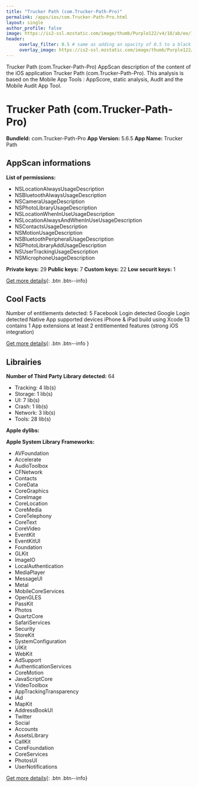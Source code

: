 ```yaml
---
title: "Trucker Path (com.Trucker-Path-Pro)"
permalink: /apps/ios/com.Trucker-Path-Pro.html
layout: single
author_profile: false
image: https://is2-ssl.mzstatic.com/image/thumb/Purple122/v4/18/ab/ee/18abee57-6bd1-ae74-8663-454ad4f2ee74/AppIcon-0-1x_U007emarketing-0-7-0-sRGB-0-0-85-220.png/512x512bb.jpg
header: 
     overlay_filter: 0.5 # same as adding an opacity of 0.5 to a black background
     overlay_image: https://is2-ssl.mzstatic.com/image/thumb/Purple122/v4/18/ab/ee/18abee57-6bd1-ae74-8663-454ad4f2ee74/AppIcon-0-1x_U007emarketing-0-7-0-sRGB-0-0-85-220.png/512x512bb.jpg
---
```

Trucker Path (com.Trucker-Path-Pro) AppScan description of the content of the iOS application Trucker Path (com.Trucker-Path-Pro). This analysis is based on the Mobile App Tools : AppScore, static analysis, Audit and the Mobile Audit App Tool.

# Trucker Path (com.Trucker-Path-Pro)

**BundleId:** com.Trucker-Path-Pro
**App Version:** 5.6.5
**App Name:** Trucker Path


## AppScan informations 

**List of permissions:** 
- NSLocationAlwaysUsageDescription
- NSBluetoothAlwaysUsageDescription
- NSCameraUsageDescription
- NSPhotoLibraryUsageDescription
- NSLocationWhenInUseUsageDescription
- NSLocationAlwaysAndWhenInUseUsageDescription
- NSContactsUsageDescription
- NSMotionUsageDescription
- NSBluetoothPeripheralUsageDescription
- NSPhotoLibraryAddUsageDescription
- NSUserTrackingUsageDescription
- NSMicrophoneUsageDescription
  
  
**Private keys:** 29
**Public keys:** 7
**Custom keys:** 22
**Low securit keys:** 1
  
[Get more details](/pricing.html){: .btn .btn--info}

## Cool Facts

Number of entitlements detected: 5
Facebook Login detected
Google Login detected
Native App
supported devices iPhone & iPad
build using Xcode 13
contains 1 App extensions
at least 2 entitlemented features (strong iOS integration)
  
[Get more details](/pricing.html){: .btn .btn--info }

## Librairies 
**Number of Third Party Library detected:** 64
- Tracking: 4 lib(s)
- Storage: 1 lib(s)
- UI: 7 lib(s)
- Crash: 1 lib(s)
- Network: 3 lib(s)
- Tools: 28 lib(s)


**Apple dylibs:**


**Apple System Library Frameworks:**
- AVFoundation
- Accelerate
- AudioToolbox
- CFNetwork
- Contacts
- CoreData
- CoreGraphics
- CoreImage
- CoreLocation
- CoreMedia
- CoreTelephony
- CoreText
- CoreVideo
- EventKit
- EventKitUI
- Foundation
- GLKit
- ImageIO
- LocalAuthentication
- MediaPlayer
- MessageUI
- Metal
- MobileCoreServices
- OpenGLES
- PassKit
- Photos
- QuartzCore
- SafariServices
- Security
- StoreKit
- SystemConfiguration
- UIKit
- WebKit
- AdSupport
- AuthenticationServices
- CoreMotion
- JavaScriptCore
- VideoToolbox
- AppTrackingTransparency
- iAd
- MapKit
- AddressBookUI
- Twitter
- Social
- Accounts
- AssetsLibrary
- CallKit
- CoreFoundation
- CoreServices
- PhotosUI
- UserNotifications


  
[Get more details](/pricing.html){: .btn .btn--info}

